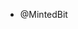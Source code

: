 - @MintedBit

<!---
MintedBit/MintedBit is a ✨ special ✨ repository because its `README.md` (this file) appears on your GitHub profile.
You can click the Preview link to take a look at your changes.
--->
